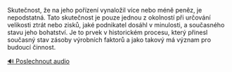 
Skutečnost, že na jeho pořízení vynaložil více nebo méně peněz, je nepodstatná. Tato skutečnost je pouze jednou z okolností při určování velikosti ztrát nebo zisků, jaké podnikatel dosáhl v minulosti, a současného stavu jeho bohatství. Je to prvek v historickém procesu, který přinesl současný stav zásoby výrobních faktorů a jako takový má význam pro budoucí činnost.

[🔊 Poslechnout audio](/data/7-paragraphs/audio/chapter_63/para_008-Skutenost-e-na-jeho-pozen-vynaloil-vce-neb.mp3)
